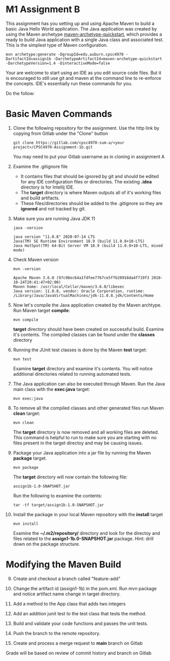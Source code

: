 # M1 Assignment B

This assignment has you setting up and using Apache Maven to build a basic Java Hello World application.  The Java application was created by using the Maven archetype [maven-archetype-quickstart](https://maven.apache.org/archetypes/maven-archetype-quickstart/), which provides a ready to build Java application with a single Java class and associated test.  This is the simplest type of Maven configuration.
```
mvn archetype:generate -DgroupId=edu.auburn.cpsc4970 -DartifactId=assign1b -DarchetypeArtifactId=maven-archetype-quickstart -DarchetypeVersion=1.4 -DinteractiveMode=false
```

Your are welcome to start using an IDE as you edit source code files.  But it is encouraged to still use git and maven at the command line to re-enforce the concepts.  IDE's essentially run these commands for you.

Do the follow:
# Basic Maven Commands

1. Clone the following repository for the assignment. Use the http link by copying from Gitlab under the "Clone" button
    ```
    git clone https://gitlab.com/cpsc4970-sum-a/<your project>/CPSC4970-Assignment-1b.git
    ```
   You may need to put your Gitlab username as in cloning in assignment A

2. Examine the .gitignore file
   - It contains files that should be ignored by git and should be edited for any IDE configuration files or directories.  The existing **.idea** directory is for Intellij IDE.
   - The **target** directory is where Maven outputs all of it's working files and build artifacts. 
   - These files/directories should be added to the .gitignore so they are **ignored** and not tracked by git. 


3. Make sure you are running Java JDK 11
    ```
    java -version
    ```
   ```
   java version "11.0.8" 2020-07-14 LTS
   Java(TM) SE Runtime Environment 18.9 (build 11.0.8+10-LTS)
   Java HotSpot(TM) 64-Bit Server VM 18.9 (build 11.0.8+10-LTS, mixed mode)
   ```
4. Check Maven version
   ```
   mvn -version
   ```   
   ```
   Apache Maven 3.6.0 (97c98ec64a1fdfee7767ce5ffb20918da4f719f3 2018-10-24T20:41:47+02:00)
   Maven home: /usr/local/Cellar/maven/3.6.0/libexec
   Java version: 11.0.8, vendor: Oracle Corporation, runtime: /Library/Java/JavaVirtualMachines/jdk-11.0.8.jdk/Contents/Home
   ```
5. Now let's compile the Java application created by the Maven archtype.  Run Maven target **compile**:
    ```
    mvn compile
    ```
   **target** directory should have been created on successful build.  Examine it's contents.  The compiled classes can be found under the **classes** directory


7. Running the JUnit test classes is done by the  Maven **test** target:
    ```
    mvn test
    ```
   Examine **target** directory and examine it's contents.  You will notice additional directories related to running automated tests.

8. The Java application can also be executed through Maven.  Run the Java main class with the **exec:java** target:
   ```
   mvn exec:java
   ```

9. To remove all the compiled classes and other generated files run Maven **clean** target:
    ```
    mvn clean
    ```
   The **target** directory is now removed and all working files are deleted.  This command is helpful to run to make sure you are starting with no files present in the target directoy and may be causing issues.

7. Package your Java application into a jar file by running the Maven **package** target.
   ```
   mvn package
   ```
   The **target** directory will now contain the following file:
   ```
   assign1b-1.0-SNAPSHOT.jar
   ```
   Run the following to examine the contents:
   ```
   tar -tf target/assign1b-1.0-SNAPSHOT.jar
   ```
8. Install the package in your local Maven repository with the **install** target
   ```
   mvn install
   ```
   Examine the **~/.m2/repository/** directory and look for the directoy and files related to the **assign1-1b.0-SNAPSHOT.jar** package. Hint: drill down on the package structure.

# Modifying the Maven Build

9. Create and checkout a branch called "feature-add"


10. Change the artifact id (assign1-1b) in the pom.xml. Run mvn package and notice artifact name change in target directory.


11. Add a method to the App class that adds two integers


12. Add an addition junit test to the test class that tests the method.


13. Build and validate your code functions and passes the unit tests.


14. Push the branch to the remote repository.


15. Create and process a merge request to **main** branch on Gitlab


Grade will be based on review of commit history and branch on Gitlab
